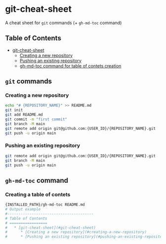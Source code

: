 # git-cheat-sheet
A cheat sheet for `git` commands (+ `gh-md-toc` command)

## Table of Contents
   * [git-cheat-sheet](#git-cheat-sheet)
      * [Creating a new repository](#creating-a-new-repository)
      * [Pushing an existing repository](#pushing-an-existing-repository)
      * [gh-md-toc command for table of contets creation](#gh-md-toc-command-for-table-of-contets-creation)

## `git` commands
### Creating a new repository
```bash
echo "# {REPOSITORY_NAME}" >> README.md
git init
git add README.md
git commit -m "first commit"
git branch -M main
git remote add origin git@github.com:{USER_ID}/{REPOSITORY_NAME}.git
git push -u origin main
```

### Pushing an existing repository
```bash
git remote add origin git@github.com:{USER_ID}/{REPOSITORY_NAME}.git
git branch -M main
git push -u origin main
```

## `gh-md-toc` command
### Creating a table of contets
```bash
{INSTALLED_PATH}/gh-md-toc README.md
# Output example
#---------------------------------------
# Table of Contents
# =================
#   * [git-cheat-sheet](#git-cheat-sheet)
#      * [Creating a new repository](#creating-a-new-repository)
#      * [Pushing an existing repository](#pushing-an-existing-repository)
```


